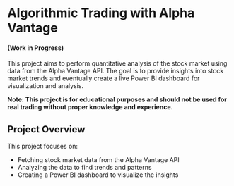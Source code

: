 # Algorithmic Trading with Alpha Vantage
#### (Work in Progress)

This project aims to perform quantitative analysis of the stock market using data from the Alpha Vantage API. The goal is to provide insights into stock market trends and eventually create a live Power BI dashboard for visualization and analysis.


**Note: This project is for educational purposes and should not be used for real trading without proper knowledge and experience.**

## Project Overview
This project focuses on:

* Fetching stock market data from the Alpha Vantage API
* Analyzing the data to find trends and patterns
* Creating a Power BI dashboard to visualize the insights
